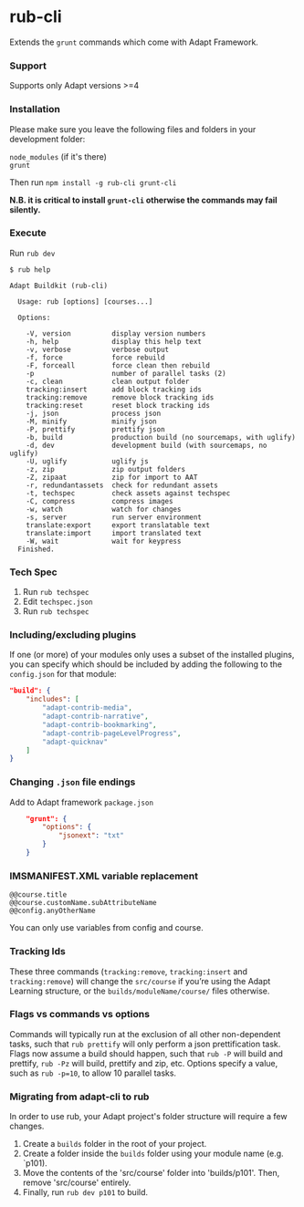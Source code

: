 # rub-cli
Extends the ``grunt`` commands which come with Adapt Framework.  

### Support
Supports only Adapt versions >=4

### Installation
Please make sure you leave the following files and folders in your development folder:  

``node_modules`` (if it's there)  
``grunt``

Then run ``npm install -g rub-cli grunt-cli``  

**N.B. it is critical to install ``grunt-cli`` otherwise the commands may fail silently.**

### Execute

Run ``rub dev``

```
$ rub help

Adapt Buildkit (rub-cli)

  Usage: rub [options] [courses...]

  Options:

    -V, version          display version numbers     
    -h, help             display this help text      
    -v, verbose          verbose output
    -f, force            force rebuild
    -F, forceall         force clean then rebuild    
    -p                   number of parallel tasks (2)
    -c, clean            clean output folder
    tracking:insert      add block tracking ids      
    tracking:remove      remove block tracking ids
    tracking:reset       reset block tracking ids
    -j, json             process json
    -M, minify           minify json
    -P, prettify         prettify json
    -b, build            production build (no sourcemaps, with uglify)
    -d, dev              development build (with sourcemaps, no uglify)
    -U, uglify           uglify js
    -z, zip              zip output folders
    -Z, zipaat           zip for import to AAT
    -r, redundantassets  check for redundant assets
    -t, techspec         check assets against techspec
    -C, compress         compress images
    -w, watch            watch for changes
    -s, server           run server environment
    translate:export     export translatable text
    translate:import     import translated text
    -W, wait             wait for keypress
  Finished.

```

### Tech Spec
1. Run ```rub techspec```
2. Edit ```techspec.json```
3. Run ```rub techspec```

### Including/excluding plugins
If one (or more) of your modules only uses a subset of the installed plugins, you can specify which should be included by adding the following to the `config.json` for that module:
```json
"build": {
	"includes": [
		"adapt-contrib-media",
		"adapt-contrib-narrative",
		"adapt-contrib-bookmarking",
		"adapt-contrib-pageLevelProgress",
		"adapt-quicknav"
	]
}
```

### Changing ``.json`` file endings
Add to Adapt framework ``package.json``
```json
    "grunt": {
        "options": {
            "jsonext": "txt"
        }
    }
```

### IMSMANIFEST.XML variable replacement
```
@@course.title
@@course.customName.subAttributeName
@@config.anyOtherName
```
You can only use variables from config and course.

### Tracking Ids
These three commands (``tracking:remove``, ``tracking:insert`` and ``tracking:remove``) will change the ``src/course`` if you’re using the Adapt Learning structure, or the ``builds/moduleName/course/`` files otherwise.

### Flags vs commands vs options
Commands will typically run at the exclusion of all other non-dependent tasks, such that ``rub prettify`` will only perform a json prettification task. Flags now assume a build should happen, such that ``rub -P`` will build and prettify, ``rub -Pz`` will build, prettify and zip, etc. Options specify a value, such as `rub -p=10`, to allow 10 parallel tasks.

### Migrating from adapt-cli to rub
In order to use rub, your Adapt project's folder structure will require a few changes.

1. Create a `builds` folder in the root of your project.
2. Create a folder inside the `builds` folder using your module name (e.g. `p101).
3. Move the contents of the 'src/course' folder into 'builds/p101'. Then, remove 'src/course' entirely.
4. Finally, run `rub dev p101` to build.
